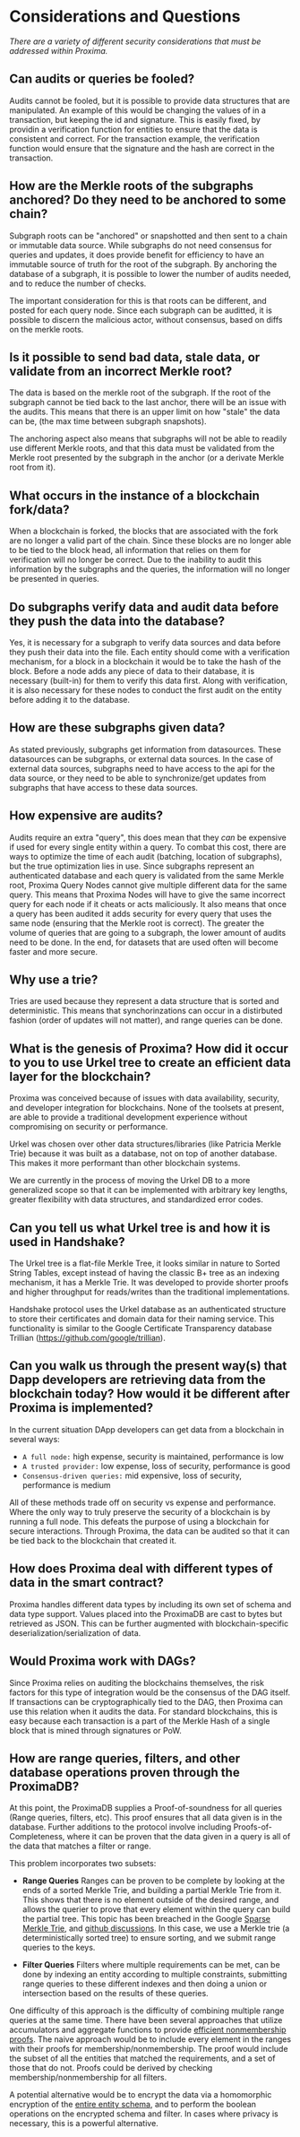 # Considerations and Questions

_There are a variety of different security considerations that must be addressed within Proxima._


## Can audits or queries be fooled?

Audits cannot be fooled, but it is possible to provide data structures that are manipulated. An example of this would be changing the values of in a transaction, but keeping the id and signature. This is easily fixed, by providin a verification function for entities to ensure that the data is consistent and correct. For the transaction example, the verification function would ensure that the signature and the hash are correct in the transaction.

## How are the Merkle roots of the subgraphs anchored? Do they need to be anchored to some chain?

Subgraph roots can be "anchored" or snapshotted and then sent to a chain or immutable data source. While subgraphs do not need consensus for queries and updates, it does provide benefit for efficiency to have an immutable source of truth for the root of the subgraph. By anchoring the database of a subgraph, it is possible to lower the number of audits needed, and to reduce the number of checks.

The important consideration for this is that roots can be different, and posted for each query node. Since each subgraph can be auditted, it is possible to discern the malicious actor, without consensus, based on diffs on the merkle roots.

## Is it possible to send bad data, stale data, or validate from an incorrect Merkle root?

The data is based on the merkle root of the subgraph. If the root of the subgraph cannot be tied back to the last anchor, there will be an issue with the audits. This means that there is an upper limit on how "stale" the data can be, (the max time between subgraph snapshots).

The anchoring aspect also means that subgraphs will not be able to readily use different Merkle roots, and that this data must be validated from the Merkle root presented by the subgraph in the anchor (or a derivate Merkle root from it).

## What occurs in the instance of a blockchain fork/data?

When a blockchain is forked, the blocks that are associated with the fork are no longer a valid part of the chain. Since these blocks are no longer able to be tied to the block head, all information that relies on them for verification will no longer be correct. Due to the inability to audit this information by the subgraphs and the queries, the information will no longer be presented in queries.

## Do subgraphs verify data and audit data before they push the data into the database?

Yes, it is necessary for a subgraph to verify data sources and data before they push their data into the file. Each entity should come with a verification mechanism, for a block in a blockchain it would be to take the hash of the block. Before a node adds any piece of data to their database, it is necessary (built-in) for them to verify this data first. Along with verification, it is also necessary for these nodes to conduct the first audit on the entity before adding it to the database.

## How are these subgraphs given data?

As stated previously, subgraphs get information from datasources. These datasources can be subgraphs, or external data sources. In the case of external data sources, subgraphs need to have access to the api for the data source, or they need to be able to synchronize/get updates from subgraphs that have access to these data sources.

## How expensive are audits?

Audits require an extra "query", this does mean that they _can_ be expensive if used for every single entity within a query. To combat this cost, there are ways to optimize the time of each audit (batching, location of subgraphs), but the true optimization lies in use. Since subgraphs represent an authenticated database and each query is validated from the same Merkle root, Proxima Query Nodes cannot give multiple different data for the same query. This means that Proxima Nodes will have to give the same incorrect query for each node if it cheats or acts maliciously. It also means that once a query has been audited it adds security for every query that uses the same node (ensuring that the Merkle root is correct). The greater the volume of queries that are going to a subgraph, the lower amount of audits need to be done. In the end, for datasets that are used often will become faster and more secure.


## Why use a trie?

Tries are used because they represent a data structure that is sorted and deterministic. This means that synchorinzations can occur in a distirbuted fashion (order of updates will not matter), and range queries can be done.


## What is the genesis of Proxima?  How did it occur to you to use Urkel tree to create an efficient data layer for the blockchain?

Proxima was conceived because of issues with data availability, security, and developer integration for blockchains. None of the toolsets at present, are able to provide a traditional development experience without compromising on security or performance.

Urkel was chosen over other data structures/libraries (like Patricia Merkle Trie)  because it was built as a database, not on top of another database. This makes it more performant than other blockchain systems.

We are currently in the process of moving the Urkel DB to a more generalized scope so that it can be implemented with arbitrary key lengths, greater flexibility with data structures, and standardized error codes.

## Can you tell us what Urkel tree is and how it is used in Handshake?

The Urkel tree is a flat-file Merkle Tree, it looks similar in nature to Sorted String Tables, except instead of having the classic B+ tree as an indexing mechanism, it has a Merkle Trie. It was developed to provide shorter proofs and higher throughput for reads/writes than the traditional implementations.

Handshake protocol uses the Urkel database as an authenticated structure to store their certificates and domain data for their naming service. This functionality is similar to the Google Certificate Transparency database Trillian (https://github.com/google/trillian).

## Can you walk us through the present way(s) that Dapp developers are retrieving data from the blockchain today?  How would it be different after Proxima is implemented?

In the current situation DApp developers can get data from a blockchain in several ways:

- `A full node:` high expense, security is maintained, performance is low
- `A trusted provider:` low expense, loss of security, performance is good
- `Consensus-driven queries:`  mid expensive, loss of security, performance is medium

All of these methods trade off on security vs expense and performance. Where the only way to truly preserve the security of a blockchain is by running a full node. This defeats the purpose of using a blockchain for secure interactions. Through Proxima, the data can be audited so that it can be tied back to the blockchain that created it.

## How does Proxima deal with different types of data in the smart contract?

Proxima handles different data types by including its own set of schema and data type support. Values placed into the ProximaDB are cast to bytes but retrieved as JSON. This can be further augmented with blockchain-specific deserialization/serialization of data.

## Would Proxima work with DAGs?

Since Proxima relies on auditing the blockchains themselves, the risk factors for this type of integration would be the consensus of the DAG itself. If transactions can be cryptographically tied to the DAG, then Proxima can use this relation when it audits the data.  For standard blockchains, this is easy because each transaction is a part of the Merkle Hash of a single block that is mined through signatures or PoW.


## How are range queries, filters, and other database operations proven through the ProximaDB?

At this point, the ProximaDB supplies a Proof-of-soundness for all queries (Range queries, filters, etc). This proof ensures that all data given is in the database. Further additions to the protocol involve including Proofs-of-Completeness, where it can be proven that the data given in a query is all of the data that matches a filter or range.

This problem incorporates two subsets:

- **Range Queries**
  Ranges can be proven to be complete by looking at the ends of a sorted Merkle Trie, and building a partial Merkle Trie from it. This shows that there is no element outside of the desired range, and allows the querier to prove that every element within the query can build the partial tree. This topic has been breached in the Google [Sparse Merkle Trie](https://github.com/google/trillian), and [github discussions](https://gist.github.com/chris-belcher/eb9abe417d74a7b5f20aabe6bff10de0). In this case, we use a Merkle trie (a deterministically sorted tree) to ensure sorting, and we submit range queries to the keys.

- **Filter Queries**
  Filters where multiple requirements can be met, can be done by indexing an entity according to multiple constraints, submitting range queries to these different indexes and then doing a union or intersection based on the results of these queries.

One difficulty of this approach is the difficulty of combining multiple range queries at the same time. There have been several approaches that utilize accumulators and aggregate functions to provide [efficient nonmembership proofs](https://www.cs.purdue.edu/homes/ninghui/papers/accumulator_acns07.pdf). The naive approach would be to include every element in the ranges with their proofs for membership/nonmembership. The proof would include the subset of all the entities that matched the requirements, and a set of those that do not. Proofs could be derived by checking membership/nonmembership for all filters.

A potential alternative would be to encrypt the data via a homomorphic encryption of the [entire entity schema](https://www.math.u-bordeaux.fr/~gcastagn/publi/isit_homo.pdf), and to perform the boolean operations on the encrypted schema and filter. In cases where privacy is necessary, this is a powerful alternative.
